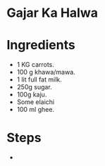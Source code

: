 # Gajar Ka Halwa

# Ingredients

* 1 KG carrots.
* 100 g khawa/mawa.
* 1 lit full fat milk.
* 250g sugar.
* 100g kaju.
* Some elaichi
* 100 ml ghee.

# Steps

*
